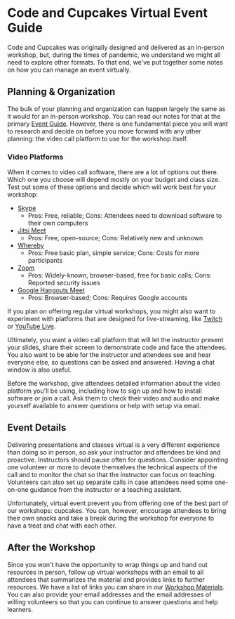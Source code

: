 # Code and Cupcakes Virtual Event Guide

Code and Cupcakes was originally designed and delivered as an in-person workshop, but, during the times of pandemic, we understand we might all need to explore other formats. To that end, we've put together some notes on how you can manage an event virtually.

## Planning & Organization

The bulk of your planning and organization can happen largely the same as it would for an in-person workshop. You can read our notes for that at the primary [Event Guide](https://github.com/codeandcupcakes/event-guide). However, there is one fundamental piece you will want to research and decide on before you move forward with any other planning: the video call platform to use for the workshop itself.

### Video Platforms

When it comes to video call software, there are a lot of options out there. Which one you choose will depend mostly on your budget and class size. Test out some of these options and decide which will work best for your workshop:

- [Skype](https://www.skype.com/en/)
  - Pros: Free, reliable; Cons: Attendees need to download software to their own computers
- [Jitsi Meet](https://jitsi.org/jitsi-meet/)
  - Pros: Free, open-source; Cons: Relatively new and unknown
- [Whereby](https://whereby.com/)
  - Pros: Free basic plan, simple service; Cons: Costs for more participants
- [Zoom](https://zoom.us/)
  - Pros: Widely-known, browser-based, free for basic calls; Cons: Reported security issues
- [Google Hangouts Meet](https://gsuite.google.com/products/meet/)
  - Pros: Browser-based; Cons: Requires Google accounts

If you plan on offering regular virtual workshops, you might also want to experiment with platforms that are designed for live-streaming, like [Twitch](https://www.twitch.tv/) or [YouTube Live](https://www.youtube.com/live).

Ultimately, you want a video call platform that will let the instructor present your slides, share their screen to demonstrate code and face the attendees. You also want to be able for the instructor and attendees see and hear everyone else, so questions can be asked and answered. Having a chat window is also useful. 

Before the workshop, give attendees detailed information about the video platform you'll be using, including how to sign up and how to install software or join a call. Ask them to check their video and audio and make yourself available to answer questions or help with setup via email.

## Event Details

Delivering presentations and classes virtual is a very different experience than doing so in person, so ask your instructor and attendees be kind and proactive. Instructors should pause often for questions. Consider appointing one volunteer or more to devote themselves the technical aspects of the call and to monitor the chat so that the instructor can focus on teaching. Volunteers can also set up separate calls in case attendees need some one-on-one guidance from the instructor or a teaching assistant.

Unfortunately, virtual event prevent you from offering one of the best part of our workshops: cupcakes. You can, however, encourage attendees to bring their own snacks and take a break during the workshop for everyone to have a treat and chat with each other.

## After the Workshop

Since you won't have the opportunity to wrap things up and hand out resources in person, follow up virtual workshops with an email to all attendees that summarizes the material and provides links to further resources. We have a list of links you can share in our [Workshop Materials](https://github.com/codeandcupcakes/workshop-materials). You can also provide your email addresses and the email addresses of willing volunteers so that you can continue to answer questions and help learners.
